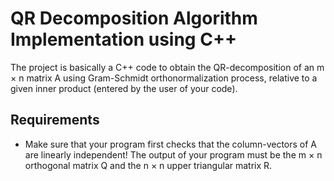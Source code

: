 # QR Decomposition Algorithm Implementation using C++
The project is basically a C++ code to obtain the QR-decomposition of an m × n matrix A using Gram-Schmidt orthonormalization process, relative to a given inner product (entered by the user of your code).
## Requirements
- Make sure that your program first checks that the column-vectors of A are linearly independent! The output of your program must be the m × n orthogonal matrix Q and the n × n upper triangular matrix R.
